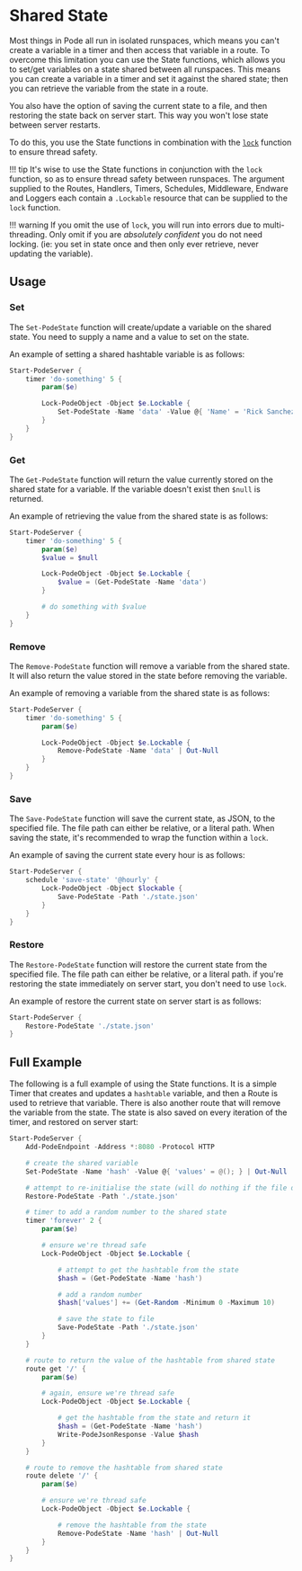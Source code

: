 # Shared State

Most things in Pode all run in isolated runspaces, which means you can't create a variable in a timer and then access that variable in a route. To overcome this limitation you can use the State functions, which allows you to set/get variables on a state shared between all runspaces. This means you can create a variable in a timer and set it against the shared state; then you can retrieve the variable from the state in a route.

You also have the option of saving the current state to a file, and then restoring the state back on server start. This way you won't lose state between server restarts.

To do this, you use the State functions in combination with the [`lock`](../../Functions/Utility/Lock) function to ensure thread safety.

!!! tip
    It's wise to use the State functions in conjunction with the `lock` function, so as to ensure thread safety between runspaces. The argument supplied to the Routes, Handlers, Timers, Schedules, Middleware, Endware and Loggers each contain a `.Lockable` resource that can be supplied to the `lock` function.

!!! warning
    If you omit the use of `lock`, you will run into errors due to multi-threading. Only omit if you are *absolutely confident* you do not need locking. (ie: you set in state once and then only ever retrieve, never updating the variable).

## Usage

### Set

The `Set-PodeState` function will create/update a variable on the shared state. You need to supply a name and a value to set on the state.

An example of setting a shared hashtable variable is as follows:

```powershell
Start-PodeServer {
    timer 'do-something' 5 {
        param($e)

        Lock-PodeObject -Object $e.Lockable {
            Set-PodeState -Name 'data' -Value @{ 'Name' = 'Rick Sanchez' } | Out-Null
        }
    }
}
```

### Get

The `Get-PodeState` function will return the value currently stored on the shared state for a variable. If the variable doesn't exist then `$null` is returned.

An example of retrieving the value from the shared state is as follows:

```powershell
Start-PodeServer {
    timer 'do-something' 5 {
        param($e)
        $value = $null

        Lock-PodeObject -Object $e.Lockable {
            $value = (Get-PodeState -Name 'data')
        }

        # do something with $value
    }
}
```

### Remove

The `Remove-PodeState` function will remove a variable from the shared state. It will also return the value stored in the state before removing the variable.

An example of removing a variable from the shared state is as follows:

```powershell
Start-PodeServer {
    timer 'do-something' 5 {
        param($e)

        Lock-PodeObject -Object $e.Lockable {
            Remove-PodeState -Name 'data' | Out-Null
        }
    }
}
```

### Save

The `Save-PodeState` function will save the current state, as JSON, to the specified file. The file path can either be relative, or a literal path. When saving the state, it's recommended to wrap the function within a `lock`.

An example of saving the current state every hour is as follows:

```powershell
Start-PodeServer {
    schedule 'save-state' '@hourly' {
        Lock-PodeObject -Object $lockable {
            Save-PodeState -Path './state.json'
        }
    }
}
```

### Restore

The `Restore-PodeState` function will restore the current state from the specified file. The file path can either be relative, or a literal path. if you're restoring the state immediately on server start, you don't need to use `lock`.

An example of restore the current state on server start is as follows:

```powershell
Start-PodeServer {
    Restore-PodeState './state.json'
}
```

## Full Example

The following is a full example of using the State functions. It is a simple Timer that creates and updates a `hashtable` variable, and then a Route is used to retrieve that variable. There is also another route that will remove the variable from the state. The state is also saved on every iteration of the timer, and restored on server start:

```powershell
Start-PodeServer {
    Add-PodeEndpoint -Address *:8080 -Protocol HTTP

    # create the shared variable
    Set-PodeState -Name 'hash' -Value @{ 'values' = @(); } | Out-Null

    # attempt to re-initialise the state (will do nothing if the file doesn't exist)
    Restore-PodeState -Path './state.json'

    # timer to add a random number to the shared state
    timer 'forever' 2 {
        param($e)

        # ensure we're thread safe
        Lock-PodeObject -Object $e.Lockable {

            # attempt to get the hashtable from the state
            $hash = (Get-PodeState -Name 'hash')

            # add a random number
            $hash['values'] += (Get-Random -Minimum 0 -Maximum 10)

            # save the state to file
            Save-PodeState -Path './state.json'
        }
    }

    # route to return the value of the hashtable from shared state
    route get '/' {
        param($e)

        # again, ensure we're thread safe
        Lock-PodeObject -Object $e.Lockable {

            # get the hashtable from the state and return it
            $hash = (Get-PodeState -Name 'hash')
            Write-PodeJsonResponse -Value $hash
        }
    }

    # route to remove the hashtable from shared state
    route delete '/' {
        param($e)

        # ensure we're thread safe
        Lock-PodeObject -Object $e.Lockable {

            # remove the hashtable from the state
            Remove-PodeState -Name 'hash' | Out-Null
        }
    }
}
```
